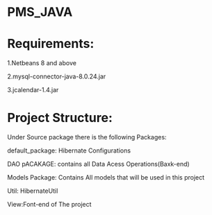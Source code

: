# PMS_JAVA
# Requirements:
 1.Netbeans 8 and above
 
 2.mysql-connector-java-8.0.24.jar
 
 3.jcalendar-1.4.jar
 
 # Project Structure:
 
 Under Source package there is the following Packages:
  
  default_package: Hibernate Configurations
  
  DAO pACAKAGE: contains all Data Acess Operations(Baxk-end)
  
  Models Package: Contains All models that will be used in this project
  
  Util: HibernateUtil
  
  View:Font-end of The project
  
 
